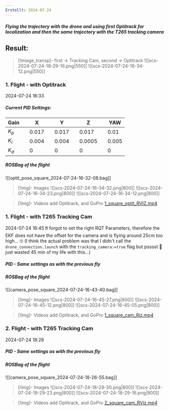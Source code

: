 ```yaml
---
Erstellt: 2024-07-24
---
```

##### Flying the trajectory with the drone and using first Optitrack for localization and then the same trajectory with the T265 tracking camera

## Result:
>[!image_transp]- first -> Tracking Cam, second -> Optitrack
![[scs-2024-07-24-18-29-16.png|550]] ![[scs-2024-07-24-16-34-12.png|550]]


### 1. Flight - with Optitrack
2024-07-24 16:33

##### Current PID Settings:
| Gain  |     | X     |     | Y     |     | Z      |     | YAW   |
| ----- | --- | ----- | --- | ----- | --- | ------ | --- | ----- |
| $K_p$ |     | 0.017 |     | 0.017 |     | 0.017  |     | 0.01  |
| $K_i$ |     | 0.004 |     | 0.004 |     | 0.0005 |     | 0.005 |
| $K_d$ |     | 0     |     | 0     |     | 0      |     | 0     |

##### ROSBag of the flight
![[optit_pose_square_2024-07-24-16-32-08.bag]]


>[!img]- Images
>![[scs-2024-07-24-16-34-32.png|800]]
>![[scs-2024-07-24-16-34-23.png|800]]
>![[scs-2024-07-24-16-34-12.png|800]]


>[!img]- Videos
> add Optitrack, and GoPro
> [1_square_optit_RVIZ.mp4](file:///home/cconradi/Documents/TFM/Experiments/comparison_optit_T265Cam/1_square_optit_RVIZ.mp4)


### 1. Flight - with T265 Tracking Cam
2024-07-24 16:45
❗I forgot to set the right RQT Parameters, therefore the EKF does not have the offset for the camera and is flying around 25cm too high... 🙄 (I think the actual problem was that I didn't call the `drone_connection.launch` with the  `tracking_camera:=true` flag but psssst 🤫 just wasted 45 min of my life with this...)

##### PID - Same settings as with the previous fly 

##### ROSBag of the flight
![[camera_pose_square_2024-07-24-16-43-40.bag]]

>[!img]- Images
>![[scs-2024-07-24-16-45-27.png|800]]
>![[scs-2024-07-24-16-45-12.png|800]]
>![[scs-2024-07-24-16-45-05.png|800]]

>[!img]- Videos
> add Optitrack, and GoPro
> [1_square_cam_Riz.mp4](file:///home/cconradi/Documents/TFM/Experiments/comparison_optit_T265Cam/1_square_cam_Riz.mp4)

### 2. Flight - with T265 Tracking Cam
2024-07-24 18:28

##### PID - Same settings as with the previous fly 

##### ROSBag of the flight
![[camera_pose_square_2024-07-24-18-26-55.bag]]

>[!img]- Images
>![[scs-2024-07-24-18-29-30.png|800]]
>![[scs-2024-07-24-18-29-23.png|800]]
>![[scs-2024-07-24-18-29-16.png|800]]

>[!img]- Videos
> add Optitrack, and GoPro
> [2_square_cam_RViz.mp4](file:///home/cconradi/Documents/TFM/Experiments/comparison_optit_T265Cam/2_square_cam_RViz.mp4)


